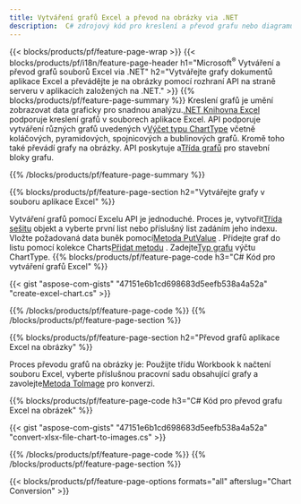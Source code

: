 ```yaml
---
title: Vytváření grafů Excel a převod na obrázky via .NET
description:  C# zdrojový kód pro kreslení a převod grafu nebo diagramu v Microsoft Excelu pomocí knihovny .NET.
---
```

{{< blocks/products/pf/feature-page-wrap >}}
{{< blocks/products/pf/i18n/feature-page-header h1="Microsoft<sup>&reg;</sup> Vytváření a převod grafů souborů Excel via .NET" h2="Vytvářejte grafy dokumentů aplikace Excel a převádějte je na obrázky pomocí rozhraní API na straně serveru v aplikacích založených na .NET." >}}
{{% blocks/products/pf/feature-page-summary %}}
 Kreslení grafů je umění zobrazovat data graficky pro snadnou analýzu.[.NET Knihovna Excel](/cells/cs/net/) podporuje kreslení grafů v souborech aplikace Excel. API podporuje vytváření různých grafů uvedených v[Výčet typu ChartType](https://reference.aspose.com/cells/net/aspose.cells.charts/charttype) včetně koláčových, pyramidových, spojnicových a bublinových grafů. Kromě toho také převádí grafy na obrázky. API poskytuje a[Třída grafů](https://reference.aspose.com/cells/net/aspose.cells.charts) pro stavební bloky grafu.

{{% /blocks/products/pf/feature-page-summary %}}

{{% blocks/products/pf/feature-page-section h2="Vytvářejte grafy v souboru aplikace Excel" %}}

 Vytváření grafů pomocí Excelu API je jednoduché. Proces je, vytvořit[Třída sešitu](https://reference.aspose.com/cells/net/aspose.cells/workbook) objekt a vyberte první list nebo příslušný list zadáním jeho indexu. Vložte požadovaná data buněk pomocí[Metoda PutValue](https://reference.aspose.com/cells/net/aspose.cells/cell/methods/putvalue/index) . Přidejte graf do listu pomocí kolekce Charts[Přidat metodu](https://reference.aspose.com/cells/net/aspose.cells.charts/chartcollection/methods/add) . Zadejte[Typ grafu](https://reference.aspose.com/cells/net/aspose.cells.charts/charttype) výčtu ChartType.
{{% blocks/products/pf/feature-page-code h3="C# Kód pro vytváření grafů Excel" %}}

{{< gist "aspose-com-gists" "47151e6b1cd698683d5eefb538a4a52a" "create-excel-chart.cs" >}}

{{% /blocks/products/pf/feature-page-code %}}
{{% /blocks/products/pf/feature-page-section %}}


{{% blocks/products/pf/feature-page-section h2="Převod grafů aplikace Excel na obrázky" %}}

 Proces převodu grafů na obrázky je: Použijte třídu Workbook k načtení souboru Excel, vyberte příslušnou pracovní sadu obsahující grafy a zavolejte[Metoda ToImage](https://reference.aspose.com/cells/net/aspose.cells.charts.chart/toimage/methods/7) pro konverzi.

{{% blocks/products/pf/feature-page-code h3="C# Kód pro převod grafu Excel na obrázek" %}}

{{< gist "aspose-com-gists" "47151e6b1cd698683d5eefb538a4a52a" "convert-xlsx-file-chart-to-images.cs" >}}

{{% /blocks/products/pf/feature-page-code %}}
{{% /blocks/products/pf/feature-page-section %}}

{{< blocks/products/pf/feature-page-options formats="all" afterslug="Chart Conversion" >}}
